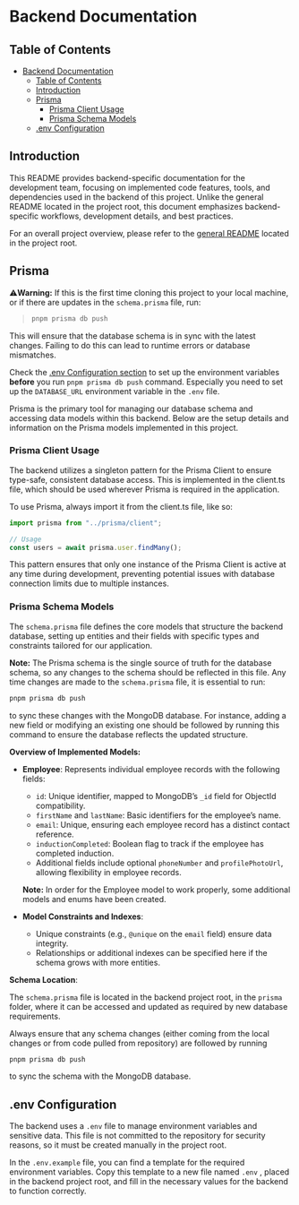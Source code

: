# Backend Documentation

## Table of Contents
- [Backend Documentation](#backend-documentation)
  - [Table of Contents](#table-of-contents)
  - [Introduction](#introduction)
  - [Prisma](#prisma)
    - [Prisma Client Usage](#prisma-client-usage)
    - [Prisma Schema Models](#prisma-schema-models)
  - [.env Configuration](#env-configuration)


## Introduction

This README provides backend-specific documentation for the development team, focusing on implemented code features, tools, and dependencies used in the backend of this project. Unlike the general README located in the project root, this document emphasizes backend-specific workflows, development details, and best practices.

For an overall project overview, please refer to the [general README](../README.md) located in the project root.


## Prisma

⚠️**Warning:** If this is the first time cloning this project to your local machine, or if there are updates in the `schema.prisma` file, run:

> ```bash
> pnpm prisma db push
> ```

This will ensure that the database schema is in sync with the latest changes. Failing to do this can lead to runtime errors or database mismatches.

Check the [.env Configuration section](#env-configuration) to set up the environment variables **before** you run `pnpm prisma db push` command.
Especially you need to set up the `DATABASE_URL` environment variable in the `.env` file.

Prisma is the primary tool for managing our database schema and accessing data models within this backend. Below are the setup details and information on the Prisma models implemented in this project.

### Prisma Client Usage

The backend utilizes a singleton pattern for the Prisma Client to ensure type-safe, consistent database access. This is implemented in the client.ts file, which should be used wherever Prisma is required in the application.

To use Prisma, always import it from the client.ts file, like so:

```typescript
import prisma from "../prisma/client";

// Usage
const users = await prisma.user.findMany();
```

This pattern ensures that only one instance of the Prisma Client is active at any time during development, preventing potential issues with database connection limits due to multiple instances.

### Prisma Schema Models

The `schema.prisma` file defines the core models that structure the backend database, setting up entities
and their fields with specific types and constraints tailored for our application.

**Note:** The Prisma schema is the single source of truth for the database schema, so any changes to the schema should be reflected in this file. Any time changes are made to the `schema.prisma` file, it is essential to run:

```bash
pnpm prisma db push
```

to sync these changes with the MongoDB database. For instance, adding a new field or modifying an existing one should be followed by running this command to ensure the database reflects the updated structure.

**Overview of Implemented Models:**

- **Employee**: Represents individual employee records with the following fields:

  - `id`: Unique identifier, mapped to MongoDB’s `_id` field for ObjectId compatibility.
  - `firstName` and `lastName`: Basic identifiers for the employee’s name.
  - `email`: Unique, ensuring each employee record has a distinct contact reference.
  - `inductionCompleted`: Boolean flag to track if the employee has completed induction.
  - Additional fields include optional `phoneNumber` and `profilePhotoUrl`, allowing flexibility in employee records.

  **Note:** In order for the Employee model to work properly, some additional models and enums have been created.

- **Model Constraints and Indexes**:
  - Unique constraints (e.g., `@unique` on the `email` field) ensure data integrity.
  - Relationships or additional indexes can be specified here if the schema grows with more entities.

**Schema Location**:

The `schema.prisma` file is located in the backend project root, in the `prisma` folder, where it can be accessed and updated as required by new database requirements.

Always ensure that any schema changes (either coming from the local changes or from code pulled from repository) are followed by running

```bash
pnpm prisma db push
```

to sync the schema with the MongoDB database.

## .env Configuration

The backend uses a `.env` file to manage environment variables and sensitive data. This file is not committed to the repository for security reasons, so it must be created manually in the project root.

In the `.env.example` file, you can find a template for the required environment variables. Copy this template to a new file named `.env` , placed in the backend project root, and fill in the necessary values for the backend to function correctly.
